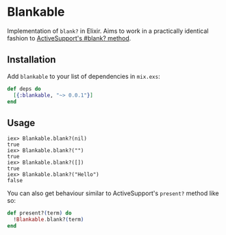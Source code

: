 # Blankable

Implementation of `blank?` in Elixir. Aims to work in a practically identical fashion to [ActiveSupport's #blank? method](http://api.rubyonrails.org/files/activesupport/lib/active_support/core_ext/object/blank_rb.html).

## Installation

Add `blankable` to your list of dependencies in `mix.exs`:

```elixir
def deps do
  [{:blankable, "~> 0.0.1"}]
end
```

## Usage

```
iex> Blankable.blank?(nil)
true
iex> Blankable.blank?("")
true
iex> Blankable.blank?([])
true
iex> Blankable.blank?("Hello")
false
```

You can also get behaviour similar to ActiveSupport's `present?` method like so:

```elixir
def present?(term) do
  !Blankable.blank?(term)
end
```
